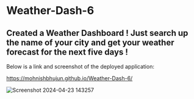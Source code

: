 # Weather-Dash-6

## Created a Weather Dashboard ! Just search up the name of your city and get your weather forecast for the next five days !

Below is a link and screenshot of the deployed application:

https://mohnishbhujun.github.io/Weather-Dash-6/

![Screenshot 2024-04-23 143257](https://github.com/MohnishBhujun/Weather-Dash-6/assets/149837818/7bf4a149-b5b2-4008-b7bf-014da7154c1c)
